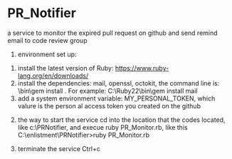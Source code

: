 # PR_Notifier
a service to monitor the expired pull request on github and send remind email to code review group

1. environment set up:

1) install the latest version of Ruby: https://www.ruby-lang.org/en/downloads/
2) install the dependencies: mail, openssl, octokit, the command line is: <location Ruby installed>\bin\gem install <dependency>. For example: C:\Ruby22\bin\gem install mail
3) add a system environment variable: MY_PERSONAL_TOKEN, which valure is the person al access token you created on the github

2. the way to start the service
cd into the location that the codes located, like c:\PRNotifier, and execue ruby PR_Monitor.rb, like this C:\enlistment\PRNotifier>ruby PR_Monitor.rb

3. terminate the service
Ctrl+c

